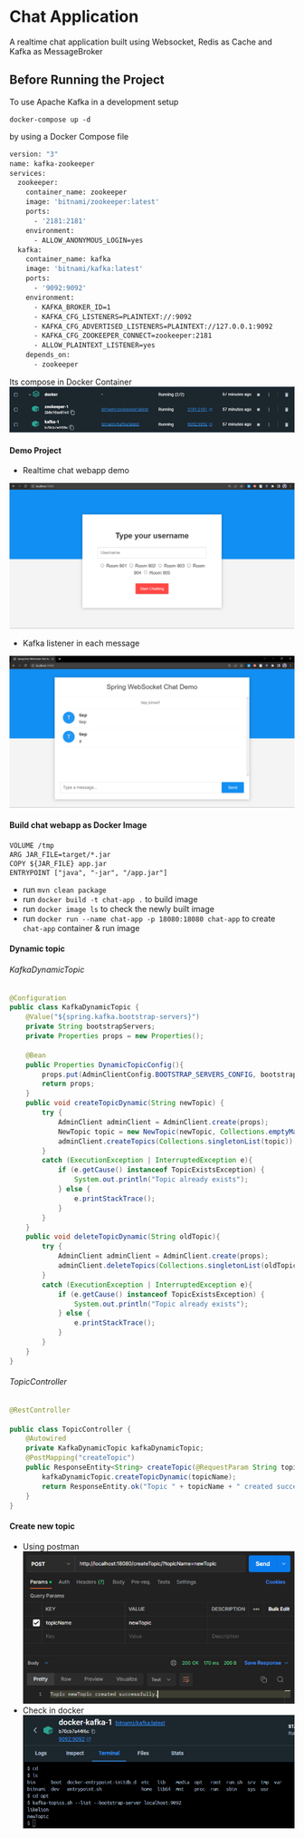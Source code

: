 # Chat Application
A realtime chat application built using Websocket, Redis as Cache and Kafka as MessageBroker
## Before Running the Project
To use Apache Kafka in a development setup
```shell
docker-compose up -d
```
by using a Docker Compose file
```dockerfile
version: "3"
name: kafka-zookeeper
services:
  zookeeper:
    container_name: zookeeper
    image: 'bitnami/zookeeper:latest'
    ports:
      - '2181:2181'
    environment:
      - ALLOW_ANONYMOUS_LOGIN=yes
  kafka:
    container_name: kafka
    image: 'bitnami/kafka:latest'
    ports:
      - '9092:9092'
    environment:
      - KAFKA_BROKER_ID=1
      - KAFKA_CFG_LISTENERS=PLAINTEXT://:9092
      - KAFKA_CFG_ADVERTISED_LISTENERS=PLAINTEXT://127.0.0.1:9092
      - KAFKA_CFG_ZOOKEEPER_CONNECT=zookeeper:2181
      - ALLOW_PLAINTEXT_LISTENER=yes
    depends_on:
      - zookeeper
```
Its compose in Docker Container
![](img/img_2.png)


#### Demo Project
* Realtime chat webapp demo

![](img/img_4.png)

* Kafka listener in each message

![](img/img_5.png)


#### Build chat webapp as Docker Image
```dockerfileFROM maslick/minimalka:jdk11
VOLUME /tmp
ARG JAR_FILE=target/*.jar
COPY ${JAR_FILE} app.jar
ENTRYPOINT ["java", "-jar", "/app.jar"]
```

* run `mvn clean package`
* run `docker build -t chat-app .` to build image
* run `docker image ls` to check the newly built image
* run `docker run --name chat-app -p 18080:18080 chat-app` to create `chat-app` container & run image



#### Dynamic topic

###### KafkaDynamicTopic
```java
@Configuration
public class KafkaDynamicTopic {
    @Value("${spring.kafka.bootstrap-servers}")
    private String bootstrapServers;
    private Properties props = new Properties();

    @Bean
    public Properties DynamicTopicConfig(){
        props.put(AdminClientConfig.BOOTSTRAP_SERVERS_CONFIG, bootstrapServers);
        return props;
    }
    public void createTopicDynamic(String newTopic) {
        try {
            AdminClient adminClient = AdminClient.create(props);
            NewTopic topic = new NewTopic(newTopic, Collections.emptyMap());
            adminClient.createTopics(Collections.singletonList(topic)).all().get();
        }
        catch (ExecutionException | InterruptedException e){
            if (e.getCause() instanceof TopicExistsException) {
                System.out.println("Topic already exists");
            } else {
                e.printStackTrace();
            }
        }
    }
    public void deleteTopicDynamic(String oldTopic){
        try {
            AdminClient adminClient = AdminClient.create(props);
            adminClient.deleteTopics(Collections.singletonList(oldTopic)).all().get();
        }
        catch (ExecutionException | InterruptedException e){
            if (e.getCause() instanceof TopicExistsException) {
                System.out.println("Topic already exists");
            } else {
                e.printStackTrace();
            }
        }
    }
}
```
###### TopicController
```java
@RestController

public class TopicController {
    @Autowired
    private KafkaDynamicTopic kafkaDynamicTopic;
    @PostMapping("createTopic")
    public ResponseEntity<String> createTopic(@RequestParam String topicName){
        kafkaDynamicTopic.createTopicDynamic(topicName);
        return ResponseEntity.ok("Topic " + topicName + " created successfully.");
    }
}

```
#### Create new topic 
* Using postman
![](img/img_6.png)
* Check in docker
![](img/img_1.png)

